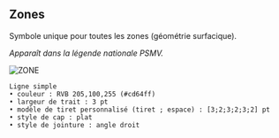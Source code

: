 ## Zones

Symbole unique pour toutes les zones (géométrie surfacique).

*Apparaît dans la légende nationale PSMV.*

![ZONE](../../../PSMV/vignettes/ZONE.png)

```
Ligne simple
• couleur : RVB 205,100,255 (#cd64ff)
• largeur de trait : 3 pt
• modèle de tiret personnalisé (tiret ; espace) : [3;2;3;2;3;2] pt
• style de cap : plat
• style de jointure : angle droit
```
